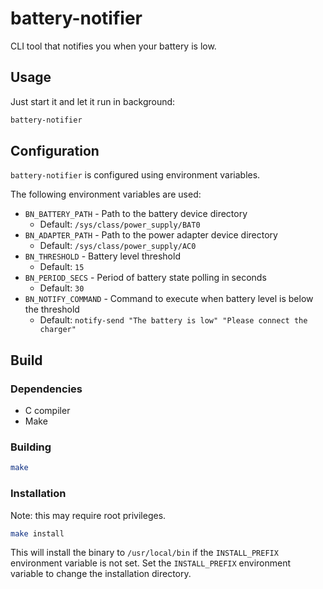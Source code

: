 # battery-notifier

CLI tool that notifies you when your battery is low.

## Usage

Just start it and let it run in background:

```bash
battery-notifier
```

## Configuration

`battery-notifier` is configured using environment variables.

The following environment variables are used:

- `BN_BATTERY_PATH` - Path to the battery device directory
  - Default: `/sys/class/power_supply/BAT0`
- `BN_ADAPTER_PATH` - Path to the power adapter device directory
  - Default: `/sys/class/power_supply/AC0`
- `BN_THRESHOLD` - Battery level threshold
  - Default: `15`
- `BN_PERIOD_SECS` - Period of battery state polling in seconds
  - Default: `30`
- `BN_NOTIFY_COMMAND` - Command to execute when battery level is below the threshold
  - Default: `notify-send "The battery is low" "Please connect the charger"`

## Build

### Dependencies

- C compiler
- Make

### Building

```bash
make
```

### Installation

Note: this may require root privileges.

```bash
make install
```

This will install the binary to `/usr/local/bin` if the `INSTALL_PREFIX` environment variable is not set. Set the `INSTALL_PREFIX` environment variable to change the installation directory.
